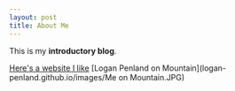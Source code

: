 ```yaml
---
layout: post
title: About Me
---
```


This is my **introductory blog**.

[Here's a website I like](http://seriouseats.com)
[Logan Penland on Mountain](logan-penland.github.io/images/Me on Mountain.JPG)
